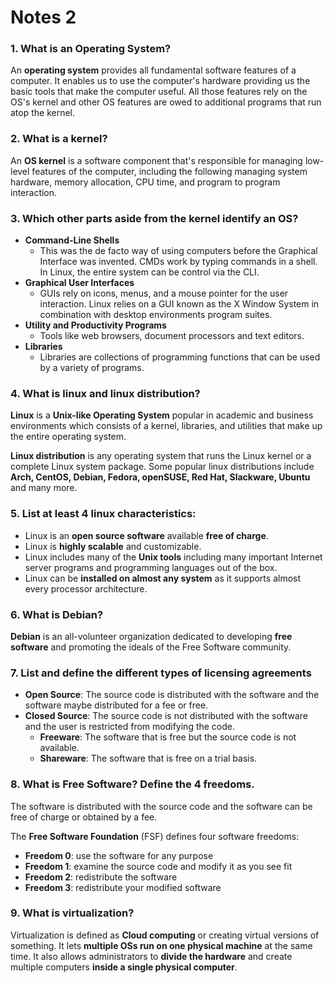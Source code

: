 # Notes 2

### 1. What is an Operating System?
An **operating system** provides all fundamental software features of a computer. It enables us to use the computer's hardware providing us the basic tools that make the computer useful. All those features rely on the OS's kernel and other OS features are owed to additional programs that run atop the kernel.

### 2. What is a kernel?
An **OS kernel** is a software component that's responsible for managing low-level features of the computer, including the following managing system hardware, memory allocation, CPU time, and program to program interaction.

### 3. Which other parts aside from the kernel identify an OS?
* **Command-Line Shells**
  * This was the de facto way of using computers before the Graphical Interface was invented. CMDs work by typing commands in a shell. In Linux, the entire system can be control via the CLI.
* **Graphical User Interfaces**
  * GUIs rely on icons, menus, and a mouse pointer for the user interaction. Linux relies on a GUI known as the X Window System in combination with desktop environments program suites.
* **Utility and Productivity Programs**
  * Tools like web browsers, document processors and text editors.
* **Libraries**
  * Libraries are collections of programming functions that can be used by a variety of programs.

### 4. What is linux and linux distribution?
**Linux** is a **Unix-like Operating System** popular in academic and business environments which consists of a kernel, libraries, and utilities that make up the entire operating system.

**Linux distribution** is any operating system that runs the Linux kernel or a complete Linux system package. Some popular linux distributions include **Arch, CentOS, Debian, Fedora, openSUSE, Red Hat, Slackware, Ubuntu** and many more.

### 5. List at least 4 linux characteristics:
* Linux is an **open source software** available **free of charge**.
* Linux is **highly scalable** and customizable.
* Linux includes many of the **Unix tools** including many important Internet server programs and programming languages out of the box.
* Linux can be **installed on almost any system** as it supports almost every processor architecture.

### 6. What is Debian?
**Debian** is an all-volunteer organization dedicated to developing **free software** and promoting the ideals of the Free Software community. 

### 7. List and define the different types of licensing agreements
* **Open Source**: The source code is distributed with the software and the software maybe distributed for a fee or free.
* **Closed Source**: The source code is not distributed with the software and the user is restricted from modifying the code.
  * **Freeware**: The software that is free but the source code is not available.
  * **Shareware**: The software that is free on a trial basis.

### 8.  What is Free Software? Define the 4 freedoms.
The software is distributed with the source code and the software can be free of charge or obtained by a fee.

The **Free Software Foundation** (FSF) defines four software freedoms:
* **Freedom 0**: use the software for any purpose
* **Freedom 1**: examine the source code and modify it as you see fit
* **Freedom 2**: redistribute the software
* **Freedom 3**: redistribute your modified software

### 9.  What is virtualization?
Virtualization is defined as **Cloud computing** or creating virtual versions of something. It lets **multiple OSs run on one physical machine** at the same time. It also allows administrators to **divide the hardware** and create multiple computers **inside a single physical computer**.